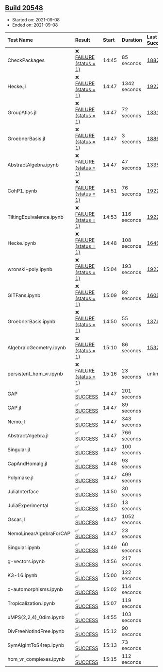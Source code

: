 ## [Build 20548](https://oscarci.mathematik.uni-kl.de/job/oscar/20548/)

* Started on: 2021-09-08
* Ended on: 2021-09-08

| Test Name    | Result | Start | Duration | Last Success | First Failure |
|:-------------|:-------|:------|:---------|:-------------|:--------------|
| CheckPackages | ❌ [FAILURE (status = 1)](https://oscarci.mathematik.uni-kl.de/job/oscar/20548/artifact/logs/build-20548/CheckPackages.log) | 14:45 | 85 seconds | [18822](https://oscarci.mathematik.uni-kl.de/job/oscar/18822/) | [18823](https://oscarci.mathematik.uni-kl.de/job/oscar/18823/) |
| Hecke.jl | ❌ [FAILURE (status = 1)](https://oscarci.mathematik.uni-kl.de/job/oscar/20548/artifact/logs/build-20548/Hecke.jl.log) | 14:47 | 1342 seconds | [19222](https://oscarci.mathematik.uni-kl.de/job/oscar/19222/) | [20152](https://oscarci.mathematik.uni-kl.de/job/oscar/20152/) |
| GroupAtlas.jl | ❌ [FAILURE (status = 1)](https://oscarci.mathematik.uni-kl.de/job/oscar/20548/artifact/logs/build-20548/GroupAtlas.jl.log) | 14:47 | 72 seconds | [13311](https://oscarci.mathematik.uni-kl.de/job/oscar/13311/) | [13312](https://oscarci.mathematik.uni-kl.de/job/oscar/13312/) |
| GroebnerBasis.jl | ❌ [FAILURE (status = 1)](https://oscarci.mathematik.uni-kl.de/job/oscar/20548/artifact/logs/build-20548/GroebnerBasis.jl.log) | 14:47 | 3 seconds | [18864](https://oscarci.mathematik.uni-kl.de/job/oscar/18864/) | [18865](https://oscarci.mathematik.uni-kl.de/job/oscar/18865/) |
| AbstractAlgebra.ipynb | ❌ [FAILURE (status = 1)](https://oscarci.mathematik.uni-kl.de/job/oscar/20548/artifact/logs/build-20548/AbstractAlgebra.ipynb.log) | 14:47 | 47 seconds | [13355](https://oscarci.mathematik.uni-kl.de/job/oscar/13355/) | [13356](https://oscarci.mathematik.uni-kl.de/job/oscar/13356/) |
| CohP1.ipynb | ❌ [FAILURE (status = 1)](https://oscarci.mathematik.uni-kl.de/job/oscar/20548/artifact/logs/build-20548/CohP1.ipynb.log) | 14:51 | 76 seconds | [19222](https://oscarci.mathematik.uni-kl.de/job/oscar/19222/) | [20152](https://oscarci.mathematik.uni-kl.de/job/oscar/20152/) |
| TiltingEquivalence.ipynb | ❌ [FAILURE (status = 1)](https://oscarci.mathematik.uni-kl.de/job/oscar/20548/artifact/logs/build-20548/TiltingEquivalence.ipynb.log) | 14:53 | 116 seconds | [19222](https://oscarci.mathematik.uni-kl.de/job/oscar/19222/) | [20152](https://oscarci.mathematik.uni-kl.de/job/oscar/20152/) |
| Hecke.ipynb | ❌ [FAILURE (status = 1)](https://oscarci.mathematik.uni-kl.de/job/oscar/20548/artifact/logs/build-20548/Hecke.ipynb.log) | 14:48 | 108 seconds | [16463](https://oscarci.mathematik.uni-kl.de/job/oscar/16463/) | [16464](https://oscarci.mathematik.uni-kl.de/job/oscar/16464/) |
| wronski-poly.ipynb | ❌ [FAILURE (status = 1)](https://oscarci.mathematik.uni-kl.de/job/oscar/20548/artifact/logs/build-20548/wronski-poly.ipynb.log) | 15:04 | 193 seconds | [19222](https://oscarci.mathematik.uni-kl.de/job/oscar/19222/) | [20152](https://oscarci.mathematik.uni-kl.de/job/oscar/20152/) |
| GITFans.ipynb | ❌ [FAILURE (status = 1)](https://oscarci.mathematik.uni-kl.de/job/oscar/20548/artifact/logs/build-20548/GITFans.ipynb.log) | 15:09 | 92 seconds | [16068](https://oscarci.mathematik.uni-kl.de/job/oscar/16068/) | [16069](https://oscarci.mathematik.uni-kl.de/job/oscar/16069/) |
| GroebnerBasis.ipynb | ❌ [FAILURE (status = 1)](https://oscarci.mathematik.uni-kl.de/job/oscar/20548/artifact/logs/build-20548/GroebnerBasis.ipynb.log) | 14:50 | 55 seconds | [13748](https://oscarci.mathematik.uni-kl.de/job/oscar/13748/) | [13749](https://oscarci.mathematik.uni-kl.de/job/oscar/13749/) |
| AlgebraicGeometry.ipynb | ❌ [FAILURE (status = 1)](https://oscarci.mathematik.uni-kl.de/job/oscar/20548/artifact/logs/build-20548/AlgebraicGeometry.ipynb.log) | 15:10 | 86 seconds | [15322](https://oscarci.mathematik.uni-kl.de/job/oscar/15322/) | [15323](https://oscarci.mathematik.uni-kl.de/job/oscar/15323/) |
| persistent_hom_vr.ipynb | ❌ [FAILURE (status = 1)](https://oscarci.mathematik.uni-kl.de/job/oscar/20548/artifact/logs/build-20548/persistent_hom_vr.ipynb.log) | 15:16 | 23 seconds | unknown | unknown |
| GAP | ✅ [SUCCESS](https://oscarci.mathematik.uni-kl.de/job/oscar/20548/artifact/logs/build-20548/GAP.log) | 14:47 | 201 seconds |  |  |
| GAP.jl | ✅ [SUCCESS](https://oscarci.mathematik.uni-kl.de/job/oscar/20548/artifact/logs/build-20548/GAP.jl.log) | 14:47 | 89 seconds |  |  |
| Nemo.jl | ✅ [SUCCESS](https://oscarci.mathematik.uni-kl.de/job/oscar/20548/artifact/logs/build-20548/Nemo.jl.log) | 14:47 | 343 seconds |  |  |
| AbstractAlgebra.jl | ✅ [SUCCESS](https://oscarci.mathematik.uni-kl.de/job/oscar/20548/artifact/logs/build-20548/AbstractAlgebra.jl.log) | 14:47 | 766 seconds |  |  |
| Singular.jl | ✅ [SUCCESS](https://oscarci.mathematik.uni-kl.de/job/oscar/20548/artifact/logs/build-20548/Singular.jl.log) | 14:47 | 100 seconds |  |  |
| CapAndHomalg.jl | ✅ [SUCCESS](https://oscarci.mathematik.uni-kl.de/job/oscar/20548/artifact/logs/build-20548/CapAndHomalg.jl.log) | 14:48 | 93 seconds |  |  |
| Polymake.jl | ✅ [SUCCESS](https://oscarci.mathematik.uni-kl.de/job/oscar/20548/artifact/logs/build-20548/Polymake.jl.log) | 14:47 | 499 seconds |  |  |
| JuliaInterface | ✅ [SUCCESS](https://oscarci.mathematik.uni-kl.de/job/oscar/20548/artifact/logs/build-20548/JuliaInterface.log) | 14:50 | 30 seconds |  |  |
| JuliaExperimental | ✅ [SUCCESS](https://oscarci.mathematik.uni-kl.de/job/oscar/20548/artifact/logs/build-20548/JuliaExperimental.log) | 14:50 | 13 seconds |  |  |
| Oscar.jl | ✅ [SUCCESS](https://oscarci.mathematik.uni-kl.de/job/oscar/20548/artifact/logs/build-20548/Oscar.jl.log) | 14:47 | 1052 seconds |  |  |
| NemoLinearAlgebraForCAP | ✅ [SUCCESS](https://oscarci.mathematik.uni-kl.de/job/oscar/20548/artifact/logs/build-20548/NemoLinearAlgebraForCAP.log) | 14:47 | 23 seconds |  |  |
| Singular.ipynb | ✅ [SUCCESS](https://oscarci.mathematik.uni-kl.de/job/oscar/20548/artifact/logs/build-20548/Singular.ipynb.log) | 14:49 | 60 seconds |  |  |
| g-vectors.ipynb | ✅ [SUCCESS](https://oscarci.mathematik.uni-kl.de/job/oscar/20548/artifact/logs/build-20548/g-vectors.ipynb.log) | 14:56 | 217 seconds |  |  |
| K3-16.ipynb | ✅ [SUCCESS](https://oscarci.mathematik.uni-kl.de/job/oscar/20548/artifact/logs/build-20548/K3-16.ipynb.log) | 15:00 | 122 seconds |  |  |
| c-automorphisms.ipynb | ✅ [SUCCESS](https://oscarci.mathematik.uni-kl.de/job/oscar/20548/artifact/logs/build-20548/c-automorphisms.ipynb.log) | 15:02 | 114 seconds |  |  |
| Tropicalization.ipynb | ✅ [SUCCESS](https://oscarci.mathematik.uni-kl.de/job/oscar/20548/artifact/logs/build-20548/Tropicalization.ipynb.log) | 15:07 | 119 seconds |  |  |
| uMPS(2,2,4)_0dim.ipynb | ✅ [SUCCESS](https://oscarci.mathematik.uni-kl.de/job/oscar/20548/artifact/logs/build-20548/uMPS-2-2-4-_0dim.ipynb.log) | 14:55 | 103 seconds |  |  |
| DivFreeNotIndFree.ipynb | ✅ [SUCCESS](https://oscarci.mathematik.uni-kl.de/job/oscar/20548/artifact/logs/build-20548/DivFreeNotIndFree.ipynb.log) | 15:12 | 90 seconds |  |  |
| SymAlgIntToS4rep.ipynb | ✅ [SUCCESS](https://oscarci.mathematik.uni-kl.de/job/oscar/20548/artifact/logs/build-20548/SymAlgIntToS4rep.ipynb.log) | 15:13 | 73 seconds |  |  |
| hom_vr_complexes.ipynb | ✅ [SUCCESS](https://oscarci.mathematik.uni-kl.de/job/oscar/20548/artifact/logs/build-20548/hom_vr_complexes.ipynb.log) | 15:15 | 112 seconds |  |  |
